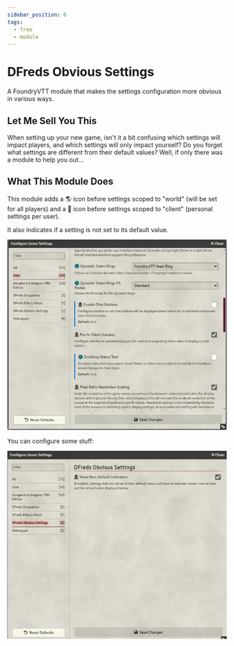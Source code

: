 ```yaml
---
sidebar_position: 6
tags:
  - free
  - module
---
```


# DFreds Obvious Settings

A FoundryVTT module that makes the settings configuration more obvious in various ways.

## Let Me Sell You This

When setting up your new game, isn't it a bit confusing which settings will
impact players, and which settings will only impact yourself? Do you forget what
settings are different from their default values? Well, if only there was a
module to help you out...

## What This Module Does

This module adds a 🌎 icon before settings scoped to "world" (will be set for
all players) and a 👤 icon before settings scoped to "client" (personal settings
per user).

It also indicates if a setting is not set to its default value.

![Obvious Settings](./showcase.png)

You can configure some stuff:

![Settings](./settings.png)
